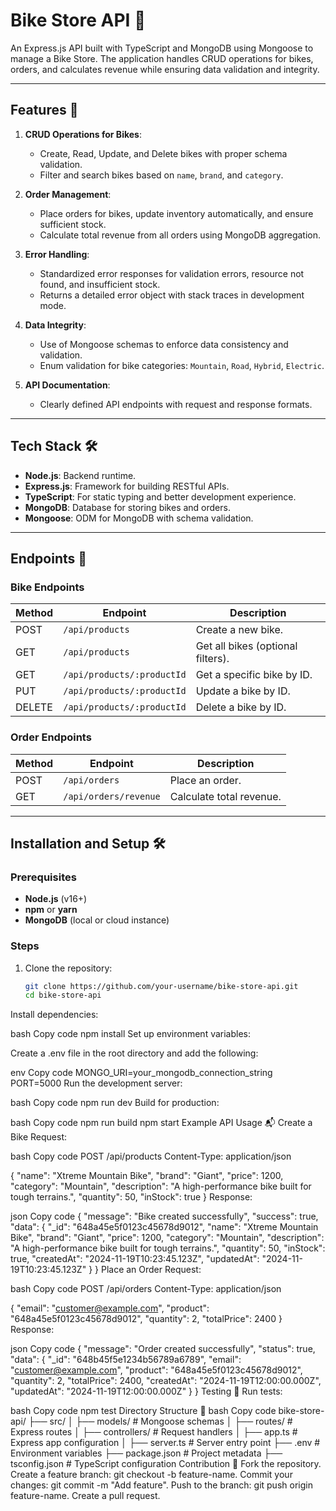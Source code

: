 # Bike Store API 🚴

An Express.js API built with TypeScript and MongoDB using Mongoose to manage a Bike Store. The application handles CRUD operations for bikes, orders, and calculates revenue while ensuring data validation and integrity.

---

## Features 🌟

1. **CRUD Operations for Bikes**:
   - Create, Read, Update, and Delete bikes with proper schema validation.
   - Filter and search bikes based on `name`, `brand`, and `category`.

2. **Order Management**:
   - Place orders for bikes, update inventory automatically, and ensure sufficient stock.
   - Calculate total revenue from all orders using MongoDB aggregation.

3. **Error Handling**:
   - Standardized error responses for validation errors, resource not found, and insufficient stock.
   - Returns a detailed error object with stack traces in development mode.

4. **Data Integrity**:
   - Use of Mongoose schemas to enforce data consistency and validation.
   - Enum validation for bike categories: `Mountain`, `Road`, `Hybrid`, `Electric`.

5. **API Documentation**:
   - Clearly defined API endpoints with request and response formats.

---

## Tech Stack 🛠️

- **Node.js**: Backend runtime.
- **Express.js**: Framework for building RESTful APIs.
- **TypeScript**: For static typing and better development experience.
- **MongoDB**: Database for storing bikes and orders.
- **Mongoose**: ODM for MongoDB with schema validation.

---

## Endpoints 🚀

### **Bike Endpoints**

| Method | Endpoint                  | Description                     |
|--------|---------------------------|---------------------------------|
| POST   | `/api/products`           | Create a new bike.             |
| GET    | `/api/products`           | Get all bikes (optional filters). |
| GET    | `/api/products/:productId` | Get a specific bike by ID.     |
| PUT    | `/api/products/:productId` | Update a bike by ID.           |
| DELETE | `/api/products/:productId` | Delete a bike by ID.           |

### **Order Endpoints**

| Method | Endpoint                  | Description                     |
|--------|---------------------------|---------------------------------|
| POST   | `/api/orders`             | Place an order.                |
| GET    | `/api/orders/revenue`     | Calculate total revenue.       |

---

## Installation and Setup 🛠️

### Prerequisites

- **Node.js** (v16+)
- **npm** or **yarn**
- **MongoDB** (local or cloud instance)

### Steps

1. Clone the repository:

   ```bash
   git clone https://github.com/your-username/bike-store-api.git
   cd bike-store-api


Install dependencies:

bash
Copy code
npm install
Set up environment variables:

Create a .env file in the root directory and add the following:

env
Copy code
MONGO_URI=your_mongodb_connection_string
PORT=5000
Run the development server:

bash
Copy code
npm run dev
Build for production:

bash
Copy code
npm run build
npm start
Example API Usage 📬
Create a Bike
Request:

bash
Copy code
POST /api/products
Content-Type: application/json

{
  "name": "Xtreme Mountain Bike",
  "brand": "Giant",
  "price": 1200,
  "category": "Mountain",
  "description": "A high-performance bike built for tough terrains.",
  "quantity": 50,
  "inStock": true
}
Response:

json
Copy code
{
  "message": "Bike created successfully",
  "success": true,
  "data": {
    "_id": "648a45e5f0123c45678d9012",
    "name": "Xtreme Mountain Bike",
    "brand": "Giant",
    "price": 1200,
    "category": "Mountain",
    "description": "A high-performance bike built for tough terrains.",
    "quantity": 50,
    "inStock": true,
    "createdAt": "2024-11-19T10:23:45.123Z",
    "updatedAt": "2024-11-19T10:23:45.123Z"
  }
}
Place an Order
Request:

bash
Copy code
POST /api/orders
Content-Type: application/json

{
  "email": "customer@example.com",
  "product": "648a45e5f0123c45678d9012",
  "quantity": 2,
  "totalPrice": 2400
}
Response:

json
Copy code
{
  "message": "Order created successfully",
  "status": true,
  "data": {
    "_id": "648b45f5e1234b56789a6789",
    "email": "customer@example.com",
    "product": "648a45e5f0123c45678d9012",
    "quantity": 2,
    "totalPrice": 2400,
    "createdAt": "2024-11-19T12:00:00.000Z",
    "updatedAt": "2024-11-19T12:00:00.000Z"
  }
}
Testing 🧪
Run tests:

bash
Copy code
npm test
Directory Structure 📂
bash
Copy code
bike-store-api/
├── src/
│   ├── models/       # Mongoose schemas
│   ├── routes/       # Express routes
│   ├── controllers/  # Request handlers
│   ├── app.ts        # Express app configuration
│   ├── server.ts     # Server entry point
├── .env              # Environment variables
├── package.json      # Project metadata
├── tsconfig.json     # TypeScript configuration
Contribution 🤝
Fork the repository.
Create a feature branch: git checkout -b feature-name.
Commit your changes: git commit -m "Add feature".
Push to the branch: git push origin feature-name.
Create a pull request.
